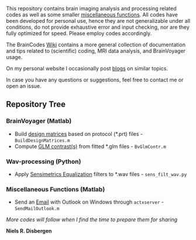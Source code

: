 This repository contains brain imaging analysis and processing related codes as well as some smaller [miscellaneous functions](/MiscFunctions). All codes have been developed for personal use, hence they are not generalizable under all conditions, do not provide exhaustive error and input checking, nor are they fully optimized for speed. Please employ codes accordingly.

The BrainCodes [Wiki](https://github.com/nielsdisbergen/BrainCodes/wiki "BrainCodes Wiki") contains a more general collection of documentation and tips related to (scientific) coding, MRI data analysis, and BrainVoyager usage.

On my personal website I occasionally post [blogs](https://www.nielsdisbergen.net/content/blog_main.html "www.nielsdisbergen.net - Blogs") on similar topics.

In case you have any questions or suggestions, feel free to contact me or open an issue.

## Repository Tree ##

### BrainVoyager (Matlab) ###
- Build [design matrices](/BuildDesignMatrices) based on protocol (\*.prt) files - ```BuildDesignMatrices.m```
- Compute [GLM contrast(s)](/GLMcontrasts) from fitted \*.glm files - ```BvGlmContr.m```

### Wav-processing (Python) ###
- Apply [Sensimetrics Equalization](/SensimetricsWavFilter) filters to \*.wav files - ```sens_filt_wav.py```

### Miscellaneous Functions (Matlab) ###
- Send an [Email](/MiscFunctions/SendMailOutlook.m) with Outlook on Windows through ```actxserver```  - ```SendMailOutlook.m```

_More codes will follow when I find the time to prepare them for sharing_

**Niels R. Disbergen**
